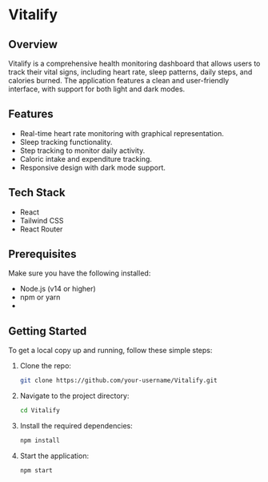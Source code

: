 # Vitalify

## Overview
Vitalify is a comprehensive health monitoring dashboard that allows users to track their vital signs, including heart rate, sleep patterns, daily steps, and calories burned. The application features a clean and user-friendly interface, with support for both light and dark modes.

## Features
- Real-time heart rate monitoring with graphical representation.
- Sleep tracking functionality.
- Step tracking to monitor daily activity.
- Caloric intake and expenditure tracking.
- Responsive design with dark mode support.

## Tech Stack
- React
- Tailwind CSS
- React Router

## Prerequisites
Make sure you have the following installed:
- Node.js (v14 or higher)
- npm or yarn
- 
## Getting Started
To get a local copy up and running, follow these simple steps:

1. Clone the repo:
   ```bash
   git clone https://github.com/your-username/Vitalify.git
2. Navigate to the project directory:
   ```bash
   cd Vitalify
4. Install the required dependencies:
   ```bash
   npm install
6. Start the application:
   ```bash
   npm start
